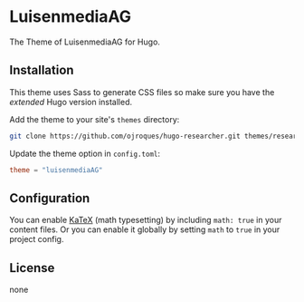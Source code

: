 # LuisenmediaAG

The Theme of LuisenmediaAG for Hugo.

## Installation
This theme uses Sass to generate CSS files so make sure you have the
*extended* Hugo version installed.

Add the theme to your site's `themes` directory:
```bash
git clone https://github.com/ojroques/hugo-researcher.git themes/researcher
```

Update the theme option in `config.toml`:
```toml
theme = "luisenmediaAG"
```

## Configuration

You can enable [KaTeX](https://katex.org/) (math typesetting) by including
`math: true` in your content files. Or you can enable it globally by setting
`math` to `true` in your project config.

## License
none
